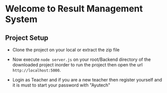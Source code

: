 # Welcome to Result Management System

## Project Setup

- Clone the project on your local or extract the zip file

- Now execute `node server.js` on your root/Backend directory of the downloaded project inorder to run the project then open the url `http://localhost:5000`.

- Login as Teacher and if you are a new teacher then register yourself and it is must to start your password with "Ayutech"
